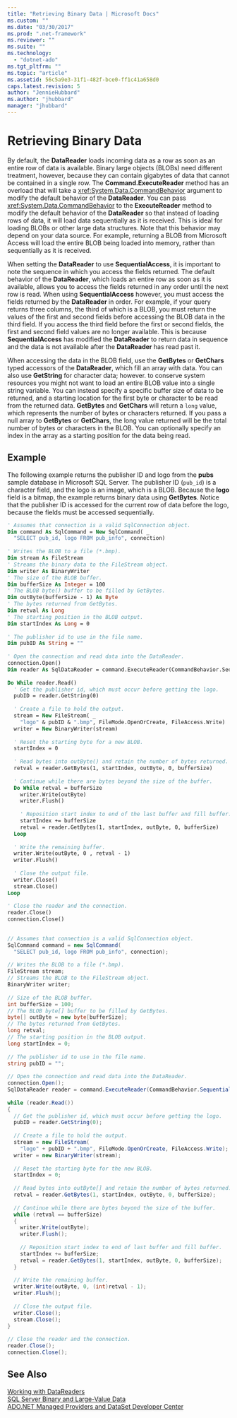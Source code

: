 ```yaml
---
title: "Retrieving Binary Data | Microsoft Docs"
ms.custom: ""
ms.date: "03/30/2017"
ms.prod: ".net-framework"
ms.reviewer: ""
ms.suite: ""
ms.technology: 
  - "dotnet-ado"
ms.tgt_pltfrm: ""
ms.topic: "article"
ms.assetid: 56c5a9e3-31f1-482f-bce0-ff1c41a658d0
caps.latest.revision: 5
author: "JennieHubbard"
ms.author: "jhubbard"
manager: "jhubbard"
---
```

# Retrieving Binary Data
By default, the **DataReader** loads incoming data as a row as soon as an entire row of data is available. Binary large objects (BLOBs) need different treatment, however, because they can contain gigabytes of data that cannot be contained in a single row. The **Command.ExecuteReader** method has an overload that will take a <xref:System.Data.CommandBehavior> argument to modify the default behavior of the **DataReader**. You can pass <xref:System.Data.CommandBehavior> to the **ExecuteReader** method to modify the default behavior of the **DataReader** so that instead of loading rows of data, it will load data sequentially as it is received. This is ideal for loading BLOBs or other large data structures. Note that this behavior may depend on your data source. For example, returning a BLOB from Microsoft Access will load the entire BLOB being loaded into memory, rather than sequentially as it is received.  
  
 When setting the **DataReader** to use **SequentialAccess**, it is important to note the sequence in which you access the fields returned. The default behavior of the **DataReader**, which loads an entire row as soon as it is available, allows you to access the fields returned in any order until the next row is read. When using **SequentialAccess** however, you must access the fields returned by the **DataReader** in order. For example, if your query returns three columns, the third of which is a BLOB, you must return the values of the first and second fields before accessing the BLOB data in the third field. If you access the third field before the first or second fields, the first and second field values are no longer available. This is because **SequentialAccess** has modified the **DataReader** to return data in sequence and the data is not available after the **DataReader** has read past it.  
  
 When accessing the data in the BLOB field, use the **GetBytes** or **GetChars** typed accessors of the **DataReader**, which fill an array with data. You can also use **GetString** for character data; however. to conserve system resources you might not want to load an entire BLOB value into a single string variable. You can instead specify a specific buffer size of data to be returned, and a starting location for the first byte or character to be read from the returned data. **GetBytes** and **GetChars** will return a `long` value, which represents the number of bytes or characters returned. If you pass a null array to **GetBytes** or **GetChars**, the long value returned will be the total number of bytes or characters in the BLOB. You can optionally specify an index in the array as a starting position for the data being read.  
  
## Example  
 The following example returns the publisher ID and logo from the **pubs** sample database in Microsoft SQL Server. The publisher ID (`pub_id`) is a character field, and the logo is an image, which is a BLOB. Because the **logo** field is a bitmap, the example returns binary data using **GetBytes**. Notice that the publisher ID is accessed for the current row of data before the logo, because the fields must be accessed sequentially.  
  
```vb  
' Assumes that connection is a valid SqlConnection object.  
Dim command As SqlCommand = New SqlCommand( _  
  "SELECT pub_id, logo FROM pub_info", connection)  
  
' Writes the BLOB to a file (*.bmp).  
Dim stream As FileStream                   
' Streams the binary data to the FileStream object.  
Dim writer As BinaryWriter                 
' The size of the BLOB buffer.  
Dim bufferSize As Integer = 100        
' The BLOB byte() buffer to be filled by GetBytes.  
Dim outByte(bufferSize - 1) As Byte    
' The bytes returned from GetBytes.  
Dim retval As Long                     
' The starting position in the BLOB output.  
Dim startIndex As Long = 0             
  
' The publisher id to use in the file name.  
Dim pubID As String = ""              
  
' Open the connection and read data into the DataReader.  
connection.Open()  
Dim reader As SqlDataReader = command.ExecuteReader(CommandBehavior.SequentialAccess)  
  
Do While reader.Read()  
  ' Get the publisher id, which must occur before getting the logo.  
  pubID = reader.GetString(0)  
  
  ' Create a file to hold the output.  
  stream = New FileStream( _  
    "logo" & pubID & ".bmp", FileMode.OpenOrCreate, FileAccess.Write)  
  writer = New BinaryWriter(stream)  
  
  ' Reset the starting byte for a new BLOB.  
  startIndex = 0  
  
  ' Read bytes into outByte() and retain the number of bytes returned.  
  retval = reader.GetBytes(1, startIndex, outByte, 0, bufferSize)  
  
  ' Continue while there are bytes beyond the size of the buffer.  
  Do While retval = bufferSize  
    writer.Write(outByte)  
    writer.Flush()  
  
    ' Reposition start index to end of the last buffer and fill buffer.  
    startIndex += bufferSize  
    retval = reader.GetBytes(1, startIndex, outByte, 0, bufferSize)  
  Loop  
  
  ' Write the remaining buffer.  
  writer.Write(outByte, 0 , retval - 1)  
  writer.Flush()  
  
  ' Close the output file.  
  writer.Close()  
  stream.Close()  
Loop  
  
' Close the reader and the connection.  
reader.Close()  
connection.Close()  
  
```  
  
```csharp  
// Assumes that connection is a valid SqlConnection object.  
SqlCommand command = new SqlCommand(  
  "SELECT pub_id, logo FROM pub_info", connection);  
  
// Writes the BLOB to a file (*.bmp).  
FileStream stream;                            
// Streams the BLOB to the FileStream object.  
BinaryWriter writer;                          
  
// Size of the BLOB buffer.  
int bufferSize = 100;                     
// The BLOB byte[] buffer to be filled by GetBytes.  
byte[] outByte = new byte[bufferSize];    
// The bytes returned from GetBytes.  
long retval;                              
// The starting position in the BLOB output.  
long startIndex = 0;                      
  
// The publisher id to use in the file name.  
string pubID = "";                       
  
// Open the connection and read data into the DataReader.  
connection.Open();  
SqlDataReader reader = command.ExecuteReader(CommandBehavior.SequentialAccess);  
  
while (reader.Read())  
{  
  // Get the publisher id, which must occur before getting the logo.  
  pubID = reader.GetString(0);    
  
  // Create a file to hold the output.  
  stream = new FileStream(  
    "logo" + pubID + ".bmp", FileMode.OpenOrCreate, FileAccess.Write);  
  writer = new BinaryWriter(stream);  
  
  // Reset the starting byte for the new BLOB.  
  startIndex = 0;  
  
  // Read bytes into outByte[] and retain the number of bytes returned.  
  retval = reader.GetBytes(1, startIndex, outByte, 0, bufferSize);  
  
  // Continue while there are bytes beyond the size of the buffer.  
  while (retval == bufferSize)  
  {  
    writer.Write(outByte);  
    writer.Flush();  
  
    // Reposition start index to end of last buffer and fill buffer.  
    startIndex += bufferSize;  
    retval = reader.GetBytes(1, startIndex, outByte, 0, bufferSize);  
  }  
  
  // Write the remaining buffer.  
  writer.Write(outByte, 0, (int)retval - 1);  
  writer.Flush();  
  
  // Close the output file.  
  writer.Close();  
  stream.Close();  
}  
  
// Close the reader and the connection.  
reader.Close();  
connection.Close();  
```  
  
## See Also  
 [Working with DataReaders](http://msdn.microsoft.com/en-us/126a966a-d08d-4d22-a19f-f432908b2b54)   
 [SQL Server Binary and Large-Value Data](../../../../docs/framework/data/adonet/sql/sql-server-binary-and-large-value-data.md)   
 [ADO.NET Managed Providers and DataSet Developer Center](http://go.microsoft.com/fwlink/?LinkId=217917)
